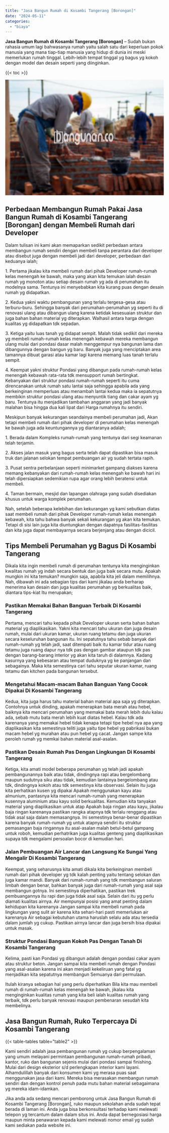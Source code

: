 ```yaml
---
title: "Jasa Bangun Rumah di Kosambi Tangerang [Borongan]"
date: "2024-05-11"
categories: 
  - "biaya"
---
```


**Jasa Bangun Rumah di Kosambi Tangerang \[Borongan\]** – Sudah bukan rahasia umum lagi bahwasanya rumah yaitu salah satu dari keperluan pokok manusia yang mana tiap-tiap manusia yang hidup di dunia ini meski memerlukan rumah tinggal. Lebih-lebih tempat tinggal yg bagus yg kokoh dengan model dan desain seperti yang diinginkan.

{{< toc >}}

![Jasa Bangun Rumah di Kosambi Tangerang [Borongan]](/images/borong-bangunan-01.png)

## Perbedaan Membangun Rumah Pakai Jasa Bangun Rumah di Kosambi Tangerang \[Borongan\] dengan Membeli Rumah dari Developer

Dalam tulisan ini kami akan memaparkan sedikit perbedaan antara membangun rumah sendiri dengan membeli tanpa perantara dari developer atau disebut juga dengan membeli jadi dari developer, perbedaan dari keduanya ialah;

1\. Pertama jikalau kita membeli rumah dari pihak Developer rumah-rumah kelas menengah ke bawah, maka yang akan kita temukan ialah desain rumah yg monoton atau setiap desain rumah yg ada di perumahan itu modelnya sama. Tentunya ini menyebabkan kita kurang puas dengan desain rumah yg didapatkan.

2\. Kedua yakni waktu pembangunan yang terlalu tergesa-gesa atau terburu-buru. Sehingga banyak dari perumahan-perumahan yg seperti itu di renovasi ulang atau dibangun ulang karena ketidak kesesuaian struktur dan juga bahan bahan material yg diterapkan. Walhasil antara harga dengan kualitas yg didapatkan tdk sepadan.

3\. Ketiga yaitu luas tanah yg didapat sempit. Malah tidak sedikit dari mereka yg membeli rumah-rumah kelas menengah kebawah mereka membangun ulang mulai dari pondasi dasar malah menggempur nya bangunan lama dan dibangunnya dengan bangun yg baru. Banyak juga yang menciptakan area tamannya dibuat garasi atau kamar lagi karena memang luas tanah terlalu sempit.

4\. Keempat yakni struktur Pondasi yang dibangun pada rumah-rumah kelas menengah kebawah rata-rata tdk mensupport rumah bertingkat. Kebanyakan dari struktur pondasi rumah-rumah seperti itu cuma direncanakan untuk rumah satu lantai saja sehingga apabila ada yang berkeinginan memperluas atau menambah lantai kedua maka ia sepatutnya membikin struktur pondasi ulang atau menyuntik tiang dan cakar ayam yg baru. Tentunya itu menjadikan tambahan anggaran yang jadi banyak malahan bisa hingga dua kali lipat dari Harga rumahnya itu sendiri.

Meskipun banyak kekurangan seandainya membeli perumahan jadi, Akan tetapi membeli rumah dari pihak developer di perumahan kelas menengah ke bawah juga ada keuntungannya yg diantaranya adalah;

1\. Berada dalam Kompleks rumah-rumah yang tentunya dari segi keamanan telah terjamin.

2\. Akses jalan masuk yang bagus serta telah dapat dipastikan bisa masuk truk dan jalanan selokan tempat pembuangan air yg sudah tertata rapih.

3\. Pusat sentra perbelanjaan seperti minimarket gampang diakses karena memang kebanyakan dari rumah-rumah kelas menengah ke bawah hari ini telah dipersiapkan sedemikian rupa agar orang lebih beratensi untuk membeli.

4\. Taman bermain, mesjid dan lapangan olahraga yang sudah disediakan khusus untuk warga komplek perumahan.

Nah, setelah beberapa kelebihan dan kekurangan yg kami sebutkan diatas saat membeli rumah dari pihak Developer rumah-rumah kelas menengah kebawah, kita tahu bahwa banyak sekali kekurangan yg akan kita temukan. Tetapi di sisi lain juga kita diuntungkan dengan dapatnya fasilitas-fasilitas dan kita juga dapat membayarnya secara berjenjang atau dengan dicicil.

## Tips Membeli Perumahan yg Bagus Di Kosambi Tangerang

Dikala kita ingin membeli rumah di perumahan tentunya kita menginginkan kwalitas rumah yg indah secara bentuk dan juga baik secara mutu. Apakah mungkin ini kita temukan? mungkin saja, apabila kita jeli dalam memilihnya. Nah, dibawah ini ada sebagian tips dari kami jikalau anda berharap menerima kan desain dan juga kualitas perumahan yg berkualitas baik, diantara tips-kiat Itu merupakan;

### Pastikan Memakai Bahan Banguan Terbaik Di Kosambi Tangerang

Pertama, mencari tahu kepada pihak Developer ukuran serta bahan bahan material yg diaplikasikan. Yakni kita mencari tahu ukuran dan juga desain rumah, mulai dari ukuran kamar, ukuran ruang tetamu dan juga ukuran secara keseluruhan bangunan itu. Ini sepatutnya tahu sebab banyak dari rumah-rumah yg telah jadi, saat ditempati baik itu kamar tidur atau ruang tetamu juga ruang dapur nya tdk pas dengan gambar ataupun tdk pas dengan barang-barang interior yg akan kita taruh di dalamnya. Kadang kasurnya yang kebesaran atau tempat duduknya yg ke panjangan dan sebagainya. Maka kita semestinya cari tahu seputar ukuran kamar, ruang tetamu dan kitchen pada bangunan tersebut.

### Mengetahui Macam-macam Bahan Banguan Yang Cocok Dipakai Di Kosambi Tangerang

Kedua, kita juga harus tahu material bahan material apa saja yg diterapkan. Contohnya untuk dinding, apakah menerapkan bata merah atau hebel, baiknya kita mencari perumahan yang memakai bata merah lebih dulu kalau ada, sebab mutu bata merah lebih kuat diatas hebel. Kalau tdk ada karenanya yang memakai hebel tidak kenapa tetapi tipe hebel nya apa yang diaplikasikan kita semestinya teliti juga yaitu tipe hebel yg pabrikasi bukan macam hebel yg murahan atau pun hebel yg cacat. Jangan sampe kita peroleh rumah yg memkai bahan material asal-asalan.

### Pastikan Desain Rumah Pas Dengan Lingkungan Di Kosambi Tangerang

Ketiga, kita amati model beberapa perumahan yg telah jadi apakah pembangunannya baik atau tidak, dindingnya rapi atau bergelombang maupun sudutnya siku atau tidak, kemudian lantainya bergelombang atau tdk, dindingnya kokoh atau tdk semestinya kita observasi. Selain itu juga kita perhatikan kusen yg dipakai Apakah menggunakan kayu atau almunium, pantasnya kita mencari rumah-rumah yang menerapkan kusennya aluminium atau kayu solid berkualitas. Kemudian kita tanyakan material yang diaplikasikan untuk atap Apakah baja ringan atau kayu, jikalau baja ringan karenanya pastikan rangka atapnya tdk terlalu renggang atau tidak asal saja dalam memasangnya. Ini semestinya benar-benar dipastikan karena banyak rumah-rumah yg untuk atapnya sendiri itu struktur pemasangan baja ringannya itu asal-asalan malah betul-betul gampang untuk roboh, kemudian perhatrikan juga kualitas genteng yang diaplikasikan supaya tdk mengalami persoalan bocor di kemudian hari.

### Jalan Pembuangan Air Lancar dan Langsung Ke Sungai Yang Mengalir Di Kosambi Tangerang

Keempat, yang seharusnya kita amati dikala kita berkeinginan membeli rumah dari pihak developer yg tdk kalah penting yaitu tentang selokan dan juga kamar mandi. Banyak dari rumah-rumah yang tdk membangun saluran limbah dengan benar, bahkan banyak juga dari rumah-rumah yang asal saja membangun gotnya. Ini semestinya diperhatikan, pastikan trek pembuangannya itu rapi dan juga tidak asal saja. Selain dari itu yg perlu diamati kualitas airnya. Air mempunyai posisi yang amat penting dalam kehidupan kita karenanya Jangan sampai kita membeli rumah pada lingkungan yang sulit air karena kita sehari-hari pasti memerlukan air karenanya Air sebagai kebutuhan utama haruslah selalu ada atau tersedia dalam jumlah yg cukup. Pastikan airnya lancar dan juga bersih bisa dipakai untuk masak.

### Struktur Pondasi Banguan Kokoh Pas Dengan Tanah Di Kosambi Tangerang

Kelima, pasti kan Pondasi yg dibangun adalah dengan pondasi cakar ayam atau struktur beton. Jangan sampai kita membeli rumah dengan Pondasi yang asal-asalan karena ini akan menjadi kekeliruan yang fatal yg menjadikan kita sepatutnya membangun Semuanya dari permulaan.

Itulah kiranya sebagian hal yang perlu diperhatikan Bila kita mau membeli rumah di rumah-rumah kelas menengah ke bawah, jikalau kita menginginkan kualitas rumah yang kita beli ialah kualitas rumah yang terbaik, tdk perlu banyak renovasi maupun pembenaran sesudah kita membelinya.

## Jasa Bangun Rumah, Ruko Terpercaya Di Kosambi Tangerang

{{< table-tables table="table2" >}}

Kami sendiri adalah jasa pembangunan rumah yg cukup berpengalaman yang umum melayani permintaan pembangunan rumah-rumah pribadi, kantor, ruko dan bangunan sejenis mulai dari pondasi sampai finishing. Mulai dari design eksterior s/d perlengkapan interior kami layani. Alhamdulillah banyak dari konsumen kami yg merasa puas saat menggunakan jasa dari kami. Mereka bisa merasakan membangun rumah sendiri dan dengan kontrol penuh pada mutu bahan material sebagaimana yg mereka idam-idamkan.

Jika anda ada sedang mencari pemborong untuk Jasa Bangun Rumah di Kosambi Tangerang \[Borongan\], ruko maupun sekolahan anda sudah tepat berada di laman ini. Anda juga bisa berkonsultasi terhadap kami melewati telepon yg tercantum dalam dalam situs ini. Anda dapat bernegosiasi harga maupun minta penawaran kepada kami melewati nomor email yg sudah kami sediakan pada website ini.
